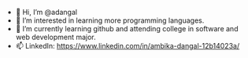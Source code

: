 - 👋 Hi, I’m @adangal
- 👀 I’m interested in learning more programming languages. 
- 🌱 I’m currently learning github and attending college in software and web development major. 
- 📫 LinkedIn: https://www.linkedin.com/in/ambika-dangal-12b14023a/ 


<!---
adangal/adangal is a ✨ special ✨ repository because its `README.md` (this file) appears on your GitHub profile.
You can click the Preview link to take a look at your changes.
--->
